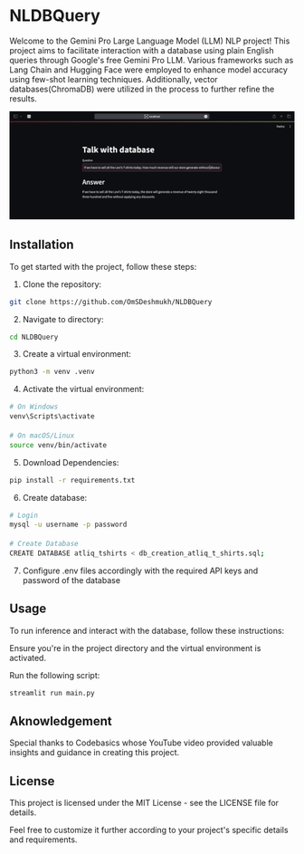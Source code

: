 # NLDBQuery

Welcome to the Gemini Pro Large Language Model (LLM) NLP project! This project aims to facilitate interaction with a database using plain English queries through Google's free Gemini Pro LLM. Various frameworks such as Lang Chain and Hugging Face were employed to enhance model accuracy using few-shot learning techniques. Additionally, vector databases(ChromaDB) were utilized in the process to further refine the results.

![Image description](example.png)

## Installation

To get started with the project, follow these steps:

1. Clone the repository:

```bash
git clone https://github.com/OmSDeshmukh/NLDBQuery
```

2. Navigate to directory:

```bash
cd NLDBQuery
```

3. Create a virtual environment:

```bash
python3 -m venv .venv
```

4. Activate the virtual environment:

```bash
# On Windows
venv\Scripts\activate

# On macOS/Linux
source venv/bin/activate
```

5. Download Dependencies:

```bash
pip install -r requirements.txt
```

6. Create database:

```bash
# Login
mysql -u username -p password

# Create Database
CREATE DATABASE atliq_tshirts < db_creation_atliq_t_shirts.sql;
```


7. Configure .env files accordingly with the required API keys and password of the database

## Usage

To run inference and interact with the database, follow these instructions:

Ensure you're in the project directory and the virtual environment is activated.

Run the following script:
```bash
streamlit run main.py
```
## Aknowledgement
Special thanks to Codebasics whose YouTube video provided valuable insights and guidance in creating this project.


## License
This project is licensed under the MIT License - see the LICENSE file for details.

Feel free to customize it further according to your project's specific details and requirements.

